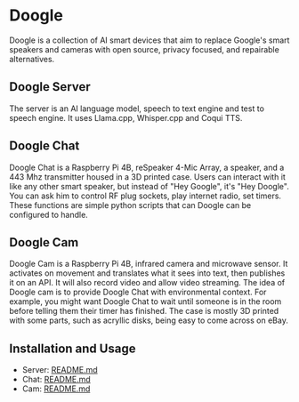 # Doogle

Doogle is a collection of AI smart devices that aim to replace Google's smart speakers and cameras with open source, privacy focused, and repairable alternatives.

## Doogle Server
The server is an AI language model, speech to text engine and test to speech engine. It uses Llama.cpp, Whisper.cpp and Coqui TTS.

## Doogle Chat
Doogle Chat is a Raspberry Pi 4B, reSpeaker 4-Mic Array, a speaker, and a 443 Mhz transmitter housed in a 3D printed case. Users can interact with it like any other smart speaker, but instead of "Hey Google", it's "Hey Doogle". You can ask him to control RF plug sockets, play internet radio, set timers. These functions are simple python scripts that can Doogle can be configured to handle.

## Doogle Cam
Doogle Cam is a Raspberry Pi 4B, infrared camera and microwave sensor. It activates on movement and translates what it sees into text, then publishes it on an API. It will also record video and allow video streaming. The idea of Doogle cam is to provide Doogle Chat with environmental context. For example, you might want Doogle Chat to wait until someone is in the room before telling them their timer has finished. The case is mostly 3D printed with some parts, such as acryllic disks, being easy to come across on eBay.

## Installation and Usage
- Server: [README.md](server/README.md)
- Chat: [README.md](chat/README.md)
- Cam: [README.md](cam/README.md)